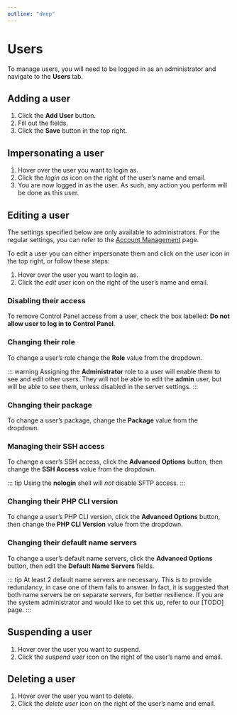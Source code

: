 ```yaml
---
outline: "deep"
---
```


# Users

To manage users, you will need to be logged in as an administrator and navigate to the **Users <i class="fas fa-fw fa-users"></i>** tab.

## Adding a user

1. Click the **<i class="fas fa-fw fa-plus-circle"></i> Add User** button.
2. Fill out the fields.
3. Click the **<i class="fas fa-fw fa-save"></i> Save** button in the top right.

## Impersonating a user

1. Hover over the user you want to login as.
2. Click the <i class="fas fa-fw fa-sign-in-alt"><span class="visually-hidden">login as</span></i> icon on the right of the user’s name and email.
3. You are now logged in as the user. As such, any action you perform will be done as this user.

## Editing a user

The settings specified below are only available to administrators. For the regular settings, you can refer to the [Account Management](../user-guide/account.md) page.

To edit a user you can either impersonate them and click on the <i class="fas fa-lg fa-fw fa-user-circle"><span class="visually-hidden">user</span></i> icon in the top right, or follow these steps:

1. Hover over the user you want to login as.
2. Click the <i class="fas fa-fw fa-pencil-alt"><span class="visually-hidden">edit user</span></i> icon on the right of the user’s name and email.

### Disabling their access

To remove Control Panel access from a user, check the box labelled: **Do not allow user to log in to Control Panel**.

### Changing their role

To change a user’s role change the **Role** value from the dropdown.

::: warning
Assigning the **Administrator** role to a user will enable them to see and edit other users. They will not be able to edit the **admin** user, but will be able to see them, unless disabled in the server settings.
:::

### Changing their package

To change a user’s package, change the **Package** value from the dropdown.

### Managing their SSH access

To change a user’s SSH access, click the **Advanced Options** button, then change the **SSH Access** value from the dropdown.

::: tip
Using the **nologin** shell will _not_ disable SFTP access.
:::

### Changing their PHP CLI version

To change a user’s PHP CLI version, click the **Advanced Options** button, then change the **PHP CLI Version** value from the dropdown.

### Changing their default name servers

To change a user’s default name servers, click the **Advanced Options** button, then edit the **Default Name Servers** fields.

::: tip
At least 2 default name servers are necessary. This is to provide redundancy, in case one of them fails to answer. In fact, it is suggested that both name servers be on separate servers, for better resilience. If you are the system administrator and would like to set this up, refer to our [TODO] page.
:::

## Suspending a user

1. Hover over the user you want to suspend.
2. Click the <i class="fas fa-fw fa-pause"><span class="visually-hidden">suspend user</span></i> icon on the right of the user’s name and email.

## Deleting a user

1. Hover over the user you want to delete.
2. Click the <i class="fas fa-fw fa-trash"><span class="visually-hidden">delete user</span></i> icon on the right of the user’s name and email.
